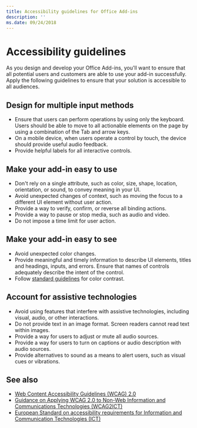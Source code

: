 ```yaml
---
title: Accessibility guidelines for Office Add-ins
description: ''
ms.date: 09/24/2018
---
```


# Accessibility guidelines

As you design and develop your Office Add-ins, you'll want to ensure that all potential users and customers are able to use your add-in successfully. Apply the following guidelines to ensure that your solution is accessible to all audiences.

## Design for multiple input methods

- Ensure that users can perform operations by using only the keyboard. Users should be able to move to all actionable elements on the page by using a combination of the Tab and arrow keys.
- On a mobile device, when users operate a control by touch, the device should provide useful audio feedback.
- Provide helpful labels for all interactive controls. 

## Make your add-in easy to use

- Don't rely on a single attribute, such as color, size, shape, location, orientation, or sound, to convey meaning in your UI.
- Avoid unexpected changes of context, such as moving the focus to a different UI element without user action.
- Provide a way to verify, confirm, or reverse all binding actions.
- Provide a way to pause or stop media, such as audio and video.
- Do not impose a time limit for user action.

## Make your add-in easy to see

- Avoid unexpected color changes.
- Provide meaningful and timely information to describe UI elements, titles and headings, inputs, and errors. Ensure that names of controls adequately describe the intent of the control.
- Follow [standard guidelines](https://www.w3.org/TR/UNDERSTANDING-WCAG20/visual-audio-contrast-contrast.html) for color contrast.

## Account for assistive technologies

- Avoid using features that interfere with assistive technologies, including visual, audio, or other interactions.
- Do not provide text in an image format. Screen readers cannot read text within images.
- Provide a way for users to adjust or mute all audio sources.
- Provide a way for users to turn on captions or audio description with audio sources.
- Provide alternatives to sound as a means to alert users, such as visual cues or vibrations.

## See also

- [Web Content Accessibility Guidelines (WCAG) 2.0](https://www.w3.org/TR/wcag2ict/#REF-WCAG20)
- [Guidance on Applying WCAG 2.0 to Non-Web Information and Communications Technologies (WCAG2ICT)](https://www.w3.org/TR/wcag2ict/)
- [European Standard on accessibility requirements for Information and Communication Technologies (ICT)](https://www.etsi.org/deliver/etsi_en/301500_301599/301549/01.00.00_20/en_301549v010000c.pdf) 

